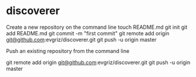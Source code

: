 discoverer
==========

Create a new repository on the command line touch README.md
git init
git add README.md
git commit -m "first commit"
git remote add origin git@github.com:evgriz/discoverer.git
git push -u origin master

Push an existing repository from the command line

git remote add origin git@github.com:evgriz/discoverer.git
git push -u origin master
